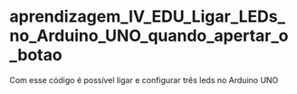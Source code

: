 # aprendizagem_IV_EDU_Ligar_LEDs_no_Arduino_UNO_quando_apertar_o_botao
Com esse código é possível ligar e configurar três leds no Arduino UNO 

